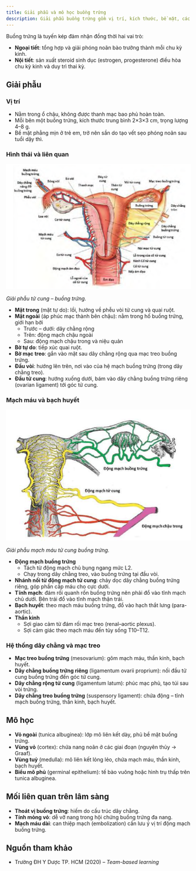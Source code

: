 ```yaml
---
title: Giải phẫu và mô học buồng trứng
description: Giải phẫu buồng trứng gồm vị trí, kích thước, bề mặt, các mặt, bờ, đầu của buồng trứng; hệ thống dây chằng, mạc treo; mạch máu, thần kinh, bạch huyết và mô học buồng trứng.
---
```


Buồng trứng là tuyến kép đảm nhận đồng thời hai vai trò:

- **Ngoại tiết**: tổng hợp và giải phóng noãn bào trưởng thành mỗi chu kỳ kinh.
- **Nội tiết**: sản xuất steroid sinh dục (estrogen, progesterone) điều hòa chu kỳ kinh và duy trì thai kỳ.

## Giải phẫu

### Vị trí

- Nằm trong ổ chậu, không được thanh mạc bao phủ hoàn toàn.
- Mỗi bên một buồng trứng, kích thước trung bình 2×3×3 cm, trọng lượng 4–8 g.
- Bề mặt phẳng mịn ở trẻ em, trở nên sần do tạo vết sẹo phóng noãn sau tuổi dậy thì.

### Hình thái và liên quan

![Giải phẫu tử cung – buồng trứng](./_images/giai-phau-buong-trung-va-cac-cau-truc-lien-quan/giai-phau-tu-cung-buong-trung.png)

_Giải phẫu tử cung – buồng trứng._

- **Mặt trong** (mặt tự do): lồi, hướng về phễu vòi tử cung và quai ruột.
- **Mặt ngoài** (áp phúc mạc thành bên chậu): nằm trong hố buồng trứng, giới hạn bởi
  - Trước – dưới: dây chằng rộng
  - Trên: động mạch chậu ngoài
  - Sau: động mạch chậu trong và niệu quản
- **Bờ tự do**: tiếp xúc quai ruột.
- **Bờ mạc treo**: gắn vào mặt sau dây chằng rộng qua mạc treo buồng trứng.
- **Đầu vòi**: hướng lên trên, nơi vào của hệ mạch buồng trứng (trong dây chằng treo).
- **Đầu tử cung**: hướng xuống dưới, bám vào dây chằng buồng trứng riêng (ovarian ligament) tới góc tử cung.

### Mạch máu và bạch huyết

![Giải phẫu mạch máu tử cung buồng trứng](./_images/giai-phau-buong-trung-va-cac-cau-truc-lien-quan/giai-phau-mach-mau-tu-cung-buong-trung.png)

_Giải phẫu mạch máu tử cung buồng trứng._

- **Động mạch buồng trứng**
  - Tách từ động mạch chủ bụng ngang mức L2.
  - Chạy trong dây chằng treo, vào buồng trứng tại đầu vòi.
- **Nhánh nối từ động mạch tử cung**: chảy dọc dây chằng buồng trứng riêng, góp phần cấp máu cho cực dưới.
- **Tĩnh mạch**: đám rối quanh rốn buồng trứng nên phải đổ vào tĩnh mạch chủ dưới. Bên trái đổ vào tĩnh mạch thận trái.
- **Bạch huyết**: theo mạch máu buồng trứng, đổ vào hạch thắt lưng (para-aortic).
- **Thần kinh**
  - Sợi giao cảm từ đám rối mạc treo (renal–aortic plexus).
  - Sợi cảm giác theo mạch máu đến tủy sống T10–T12.

### Hệ thống dây chằng và mạc treo

- **Mạc treo buồng trứng** (mesovarium): gôm mạch máu, thần kinh, bạch huyết.
- **Dây chằng buồng trứng riêng** (ligamentum ovarii proprium): nối đầu tử cung buồng trứng đến góc tử cung.
- **Dây chằng rộng tử cung** (ligamentum latum): phúc mạc phủ, tạo túi sau vòi trứng.
- **Dây chằng treo buồng trứng** (suspensory ligament): chứa động – tĩnh mạch buồng trứng, thần kinh, bạch huyết.

## Mô học

- **Vỏ ngoài** (tunica albuginea): lớp mô liên kết dày, phủ bề mặt buồng trứng.
- **Vùng vỏ** (cortex): chứa nang noãn ở các giai đoạn (nguyên thủy → Graaf).
- **Vùng tuỷ** (medulla): mô liên kết lỏng lẻo, chứa mạch máu, thần kinh, bạch huyết.
- **Biểu mô phủ** (germinal epithelium): tế bào vuông hoặc hình trụ thấp trên tunica albuginea.

## Mối liên quan trên lâm sàng

- **Thoát vị buồng trứng**: hiếm do cấu trúc dây chằng.
- **Tính mỏng vỏ**: dễ vỡ nang trong hội chứng buồng trứng đa nang.
- **Mạch máu dài**: can thiệp mạch (embolization) cần lưu ý vị trí động mạch buồng trứng.

## Nguồn tham khảo

- Trường ĐH Y Dược TP. HCM (2020) – _Team-based learning_
